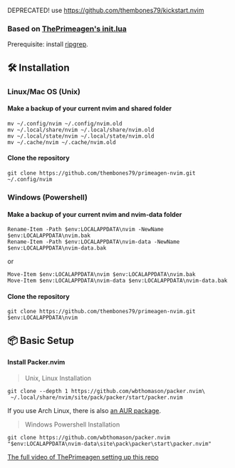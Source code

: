 DEPRECATED!
use https://github.com/thembones79/kickstart.nvim



### Based on [ThePrimeagen's init.lua](https://github.com/ThePrimeagen/init.lua)

Prerequisite: install [ripgrep](https://github.com/BurntSushi/ripgrep).

## 🛠️ Installation

### Linux/Mac OS (Unix)

#### Make a backup of your current nvim and shared folder

```shell
mv ~/.config/nvim ~/.config/nvim.old
mv ~/.local/share/nvim ~/.local/share/nvim.old
mv ~/.local/state/nvim ~/.local/state/nvim.old
mv ~/.cache/nvim ~/.cache/nvim.old
```

#### Clone the repository

```shell
git clone https://github.com/thembones79/primeagen-nvim.git ~/.config/nvim
```

### Windows (Powershell)

#### Make a backup of your current nvim and nvim-data folder

```pwsh
Rename-Item -Path $env:LOCALAPPDATA\nvim -NewName $env:LOCALAPPDATA\nvim.bak
Rename-Item -Path $env:LOCALAPPDATA\nvim-data -NewName $env:LOCALAPPDATA\nvim-data.bak
```

or

```pwsh
Move-Item $env:LOCALAPPDATA\nvim $env:LOCALAPPDATA\nvim.bak
Move-Item $env:LOCALAPPDATA\nvim-data $env:LOCALAPPDATA\nvim-data.bak
```


#### Clone the repository

```pwsh
git clone https://github.com/thembones79/primeagen-nvim.git $env:LOCALAPPDATA\nvim
```

## 📦 Basic Setup

#### Install Packer.nvim

> Unix, Linux Installation

```shell
git clone --depth 1 https://github.com/wbthomason/packer.nvim\
 ~/.local/share/nvim/site/pack/packer/start/packer.nvim
```

If you use Arch Linux, there is also [an AUR
package](https://aur.archlinux.org/packages/nvim-packer-git/).

> Windows Powershell Installation

```shell
git clone https://github.com/wbthomason/packer.nvim "$env:LOCALAPPDATA\nvim-data\site\pack\packer\start\packer.nvim"
```


[The full video of ThePrimeagen setting up this repo](https://www.youtube.com/watch?v=w7i4amO_zaE)

